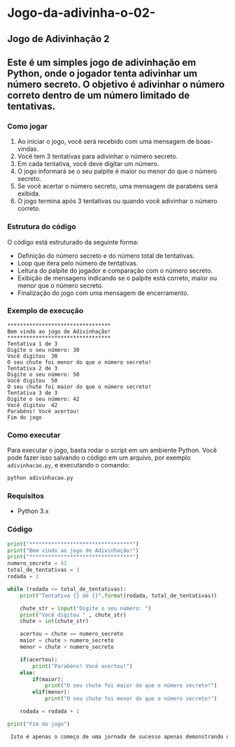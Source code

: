 # Jogo-da-adivinha-o-02-
## Jogo de Adivinhação 2  
## Este é um simples jogo de adivinhação em Python, onde o jogador tenta adivinhar um número secreto. O objetivo é adivinhar o número correto dentro de um número limitado de tentativas.
### Como jogar

1. Ao iniciar o jogo, você será recebido com uma mensagem de boas-vindas.
2. Você tem 3 tentativas para adivinhar o número secreto.
3. Em cada tentativa, você deve digitar um número.
4. O jogo informará se o seu palpite é maior ou menor do que o número secreto.
5. Se você acertar o número secreto, uma mensagem de parabéns será exibida.
6. O jogo termina após 3 tentativas ou quando você adivinhar o número correto.

### Estrutura do código

O código está estruturado da seguinte forma:

- Definição do número secreto e do número total de tentativas.
- Loop que itera pelo número de tentativas.
- Leitura do palpite do jogador e comparação com o número secreto.
- Exibição de mensagens indicando se o palpite está correto, maior ou menor que o número secreto.
- Finalização do jogo com uma mensagem de encerramento.

### Exemplo de execução

```
*********************************
Bem vindo ao jogo de Adivinhação!
*********************************
Tentativa 1 de 3
Digite o seu número: 30
Você digitou  30
O seu chute foi menor do que o número secreto!
Tentativa 2 de 3
Digite o seu número: 50
Você digitou  50
O seu chute foi maior do que o número secreto!
Tentativa 3 de 3
Digite o seu número: 42
Você digitou  42
Parabéns! Você acertou!
Fim do jogo
```

### Como executar

Para executar o jogo, basta rodar o script em um ambiente Python. Você pode fazer isso salvando o código em um arquivo, por exemplo `adivinhacao.py`, e executando o comando:

```sh
python adivinhacao.py
```

### Requisitos

- Python 3.x

### Código

```python
print("*********************************")
print("Bem vindo ao jogo de Adivinhação!")
print("*********************************")
numero_secreto = 42
total_de_tentativas = 3
rodada = 1

while (rodada <= total_de_tentativas):
    print("Tentativa {} de {}".format(rodada, total_de_tentativas))

    chute_str = input("Digite o seu número: ")
    print("Você digitou " , chute_str)
    chute = int(chute_str)

    acertou = chute == numero_secreto
    maior = chute > numero_secreto
    menor = chute < numero_secreto

    if(acertou):
        print("Parabéns! Você acertou!")
    else:
        if(maior):
            print("O seu chute foi maior do que o número secreto!")
        elif(menor):
            print("O seu chute foi menor do que o número secreto!")

    rodada = rodada + 1

print("Fim do jogo")

 Isto é apenas o começo de uma jornada de sucesso apenas demonstrando o ué venho aprendendo . 
